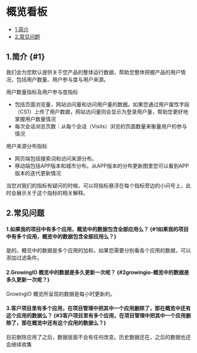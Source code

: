 # 概览看板

* [1.简介](overview.md#1)
* [2.常见问题](overview.md#2-chang-jian-wen-ti)

## 1.简介 {#1}

我们会为您默认提供关于您产品的整体运行数据，帮助您整体把握产品的用户情况，包括用户数量、用户参与度与用户来源。

用户数量指标及用户参与度指标

* 包括页面浏览量，网站访问量和访问用户量的数据。如果您通过用户属性字段（CS1）上传了用户数据，网站访问量则会显示为登录用户量，帮助您更好地掌握用户数量情况
* 每次会话浏览页数：从每个会话（Visits）浏览的页面数量来衡量用户的参与情况

用户来源分布指标

* 网页端包括搜索词和访问来源分布。
* 移动端包括APP版本和城市分布。从APP版本的分布更新图里您可以看到APP版本的迭代更新情况

当您对我们的指标有疑问的时候，可以将指标悬浮在每个指标旁边的小问号上，此时会展示关于这个指标的相关解释。

## 2.常见问题

#### 1.如果我的项目中有多个应用，概览中的数据包含全部应用么？ {#1如果我的项目中有多个应用，概览中的数据包含全部应用么？}

是的。概览中的数据是多个应用的加和，如果您需要分别看各个应用的数据，可以添加过滤条件。

#### 2.GrowingIO 概览中的数据是多久更新一次呢？ {#2growingio-概览中的数据是多久更新一次呢？}

GrowingIO 概览所呈现的数据是每小时更新的。

#### 3.客户项目里有多个应用，在项目管理中把其中一个应用删除了，那在概览中还有这个应用的数据么？ {#3客户项目里有多个应用，在项目管理中把其中一个应用删除了，那在概览中还有这个应用的数据么？}

目前删除应用了之后，数据层面不会有任何改变。历史数据还在，之后的数据也还会继续收集

